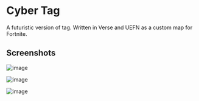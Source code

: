 # Cyber Tag
A futuristic version of tag. Written in Verse and UEFN as a custom map for Fortnite.

## Screenshots
![image](https://github.com/ViktorNorman/Cyber-Tag/assets/67574043/e847b9d7-0e96-4802-9b55-40b55af53f8b)

![image](https://github.com/ViktorNorman/Cyber-Tag/assets/67574043/df1dc89e-bcc6-47b2-9c4d-a1648ee71593)

![image](https://github.com/ViktorNorman/Cyber-Tag/assets/67574043/00d1eee1-012e-4df4-a936-34009739f346)

